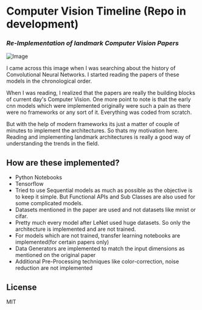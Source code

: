 # Computer Vision Timeline (Repo in development)

### _Re-Implementation of landmark Computer Vision Papers_

![Image](https://www.researchgate.net/profile/Lokesh-Sharma-14/publication/337554353/figure/fig1/AS:834097404456962@1575875726745/Timeline-of-related-research.png)

I came across this image when I was searching about the history of Convolutional Neural Networks. I started reading the papers of these models in the chronological order.

When I was reading, I realized that the papers are really the building blocks of current day's Computer Vision. One more point to note is that the early cnn models which were implemented originally were such a pain as there were no frameworks or any sort of it. Everything was coded from scratch.

But with the help of modern frameworks its just a matter of couple of minutes to implement the architectures. So thats my motivation here. Reading and implementing landmark architectures is really a good way of understanding the trends in the field.

## How are these implemented?

-   Python Notebooks
-   Tensorflow
-   Tried to use Sequential models as much as possible as the objective is to keep it simple. But Functional APIs and Sub Classes are also used for some complicated models.
-   Datasets mentioned in the paper are used and not datasets like mnist or cifar.
-   Pretty much every model after LeNet used huge datasets. So only the architecture is implemented and are not trained.
-   For models which are not trained, transfer learning notebooks are implemented(for certain papers only)
-   Data Generators are implemented to match the input dimensions as mentioned on the original paper
-   Additional Pre-Processing techniques like color-correction, noise reduction are not implemented

## License

MIT
